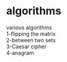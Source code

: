 # algorithms
various algorithms  
1-flipping the matrix  
2-between two sets  
3-Caesar cipher  
4-anagram
